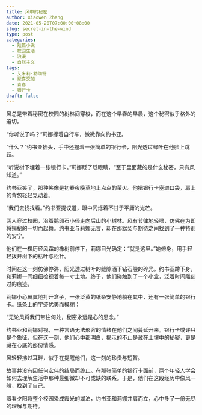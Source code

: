 ```yaml
---
title: 风中的秘密
author: Xiaowen Zhang
date: 2021-05-20T07:00:00+08:00
slug: secret-in-the-wind
type: post
categories:
  - 短篇小说
  - 校园生活
  - 浪漫
  - 自然主义
tags:
  - 艾米莉·勃朗特
  - 悲喜交加
  - 青春
  - 银行卡
draft: false
---
```


风总是带着秘密在校园的树林间穿梭，而在这个早春的早晨，这个秘密似乎格外的迫切。

“你听说了吗？”莉娜撑着自行车，微微靠向约书亚。

“什么？”约书亚抬头，手中还握着一张简单的银行卡，阳光透过绿叶在他脸上跳跃。

“听说树下埋着一张银行卡。”莉娜眨了眨眼睛，“至于里面藏的是什么秘密，只有风知道。”

约书亚笑了，那种笑像是初春夜晚草地上点点的萤火。他把银行卡塞进口袋，肩上的背包轻轻晃动着。

“我们去找找看。”约书亚提议道，眼中闪烁着不甘于平庸的光芒。

两人穿过校园，沿着鹅卵石小径走向后山的小树林。风有节律地轻啸，仿佛在为即将揭秘的一切而起舞。约书亚与莉娜无言，却在那默契与期待之间找到了一种特别的安宁。

他们在一棵历经风霜的橡树前停下，莉娜目光确定：“就是这里。”她俯身，用手轻轻拨开树下的枯叶与松针。

时间在这一刻仿佛停滞，阳光透过树叶的缝隙洒下钻石般的碎光。约书亚蹲下身，和莉娜一同细细检视着每一寸土地。终于，他们碰触到了一个小盒，泛着时间雕刻过的痕迹。

莉娜小心翼翼地打开盒子，一张泛黄的纸条安静地躺在其中，还有一张简单的银行卡。纸条上的字迹优美而模糊：

“无论风将我们带往何处，秘密永远是心的思念。”

约书亚和莉娜对视，一种言语无法形容的情绪在他们之间蔓延开来。银行卡或许只是个象征，但在这一刻，他们心中都明白，揭示的不止是藏在土壤中的秘密，更是藏在心底的那份情感。

风轻轻拂过耳畔，似乎在提醒他们，这一刻的珍贵与短暂。

故事并没有因任何宏伟的结局而终止。在那张简单的银行卡面前，两个年轻人学会如何去理解生活中那种最细微却不可或缺的联系。于是，他们在这段经历中像风一般，找到了自己。

眼看夕阳将整个校园染成霞光的湖泊，约书亚和莉娜并肩而立，心中多了一份无尽的理解与期待。